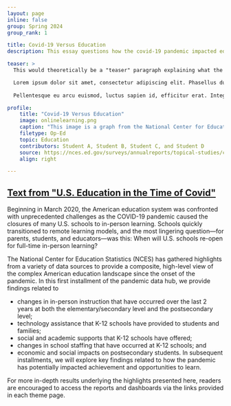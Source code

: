 ```yaml
---
layout: page
inline: false
group: Spring 2024 
group_rank: 1

title: Covid-19 Versus Education
description: This essay questions how the covid-19 pandemic impacted education.

teaser: >
  This would theoretically be a "teaser" paragraph explaining what the student project is about.<br><br>

  Lorem ipsum dolor sit amet, consectetur adipiscing elit. Phasellus dui elit, faucibus vel felis vitae, elementum faucibus velit. Sed laoreet lectus non mattis pellentesque. Suspendisse quam magna, vulputate non varius eget, eleifend eu justo. Praesent justo nibh, blandit vitae mattis vitae, varius eget turpis. Phasellus dignissim lectus at massa feugiat maximus. In hac habitasse platea dictumst. Aenean eget mauris sem. Cras rutrum nisi nec nibh laoreet mattis. Duis viverra, orci dapibus tempus egestas, nunc nisl maximus massa, non tempor mi massa eget tellus.<br><br>
  
  Pellentesque eu arcu euismod, luctus sapien id, efficitur erat. Integer id ultrices nibh. Suspendisse ac laoreet nibh. Suspendisse gravida turpis non turpis dictum pharetra. Maecenas dictum volutpat volutpat. Ut odio elit, placerat quis mollis rutrum, maximus tristique leo. Proin consectetur odio sed viverra fermentum. Vestibulum ante ipsum primis in faucibus orci luctus et ultrices posuere cubilia curae; Praesent sodales lacinia sem ut faucibus. Curabitur a lectus gravida, gravida lectus at, scelerisque justo. Nam tincidunt sit amet ipsum quis dictum. Integer id sem eget lectus sodales aliquet vel sed velit. Class aptent taciti sociosqu ad litora torquent per conubia nostra, per inceptos himenaeos. Pellentesque sem neque, vestibulum sit amet condimentum vitae, tincidunt sed ante. Nunc et erat tortor. Phasellus varius vestibulum metus.

profile:
    title: "Covid-19 Versus Education"
    image: onlinelearning.png
    caption: "This image is a graph from the National Center for Education Statistics. The descriptions reads: 'Percentage of schools reporting moving some or all classes to online distance-learning formats, by school control: 2020.' The chart shows 77% for 'Public' and 73% for 'Private.'"
    filetype: Op-Ed
    topic: Education
    contributors: Student A, Student B, Student C, and Student D
    source: https://nces.ed.gov/surveys/annualreports/topical-studies/covid/
    align: right

---
```


## [Text from "U.S. Education in the Time of Covid"](https://nces.ed.gov/surveys/annualreports/topical-studies/covid/)

Beginning in March 2020, the American education system was confronted with unprecedented challenges as the COVID-19 pandemic caused the closures of many U.S. schools to in-person learning. Schools quickly transitioned to remote learning models, and the most lingering question—for parents, students, and educators—was this: When will U.S. schools re-open for full-time in-person learning?

The National Center for Education Statistics (NCES) has gathered highlights from a variety of data sources to provide a composite, high-level view of the complex American education landscape since the onset of the pandemic. In this first installment of the pandemic data hub, we provide findings related to

- changes in in-person instruction that have occurred over the last 2 years at both the elementary/secondary level and the postsecondary level;
- technology assistance that K-12 schools have provided to students and families;
- social and academic supports that K-12 schools have offered;
- changes in school staffing that have occurred at K-12 schools; and
- economic and social impacts on postsecondary students.
In subsequent installments, we will explore key findings related to how the pandemic has potentially impacted achievement and opportunities to learn.

For more in-depth results underlying the highlights presented here, readers are encouraged to access the reports and dashboards via the links provided in each theme page.
